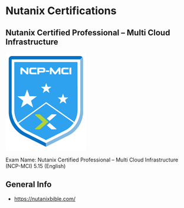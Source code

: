 # Nutanix Certifications

## Nutanix Certified Professional – Multi Cloud Infrastructure

![NCP-MCI badge](/Nutanix/ncp-mci-badge.png)

Exam Name: Nutanix Certified Professional – Multi Cloud Infrastructure (NCP-MCI) 5.15 (English)

## General Info

- https://nutanixbible.com/

